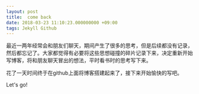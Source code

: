 ```yaml
---
layout: post
title:  come back
date: 2018-03-23 11:10:23.000000000 +09:00
tags: Jekyll Github
---
```


最近一两年经常会和朋友们聊天，期间产生了很多的思考，但是后续都没有记录，然后都忘记了。大家都觉得有必要将这些思想碰撞的碎片记录下来，决定重新开始写博客，将和朋友聊天冒出的想法，平时看书时的思考写下来。 

花了一天时间终于在github上面将博客搭建起来了，接下来开始愉快的写吧。

Let's go!